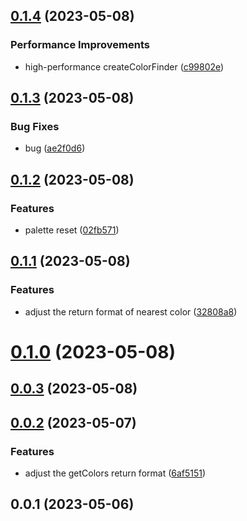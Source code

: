 ## [0.1.4](https://github.com/qq15725/modern-palette/compare/v0.1.3...v0.1.4) (2023-05-08)


### Performance Improvements

* high-performance createColorFinder ([c99802e](https://github.com/qq15725/modern-palette/commit/c99802ee9eddb49eac41716981df24b14e4a8aa0))



## [0.1.3](https://github.com/qq15725/modern-palette/compare/v0.1.2...v0.1.3) (2023-05-08)


### Bug Fixes

* bug ([ae2f0d6](https://github.com/qq15725/modern-palette/commit/ae2f0d609ddd37db9bcf704510db94a1418b983f))



## [0.1.2](https://github.com/qq15725/modern-palette/compare/v0.1.1...v0.1.2) (2023-05-08)


### Features

* palette reset ([02fb571](https://github.com/qq15725/modern-palette/commit/02fb571a5aa8c5dba77561e873ab2f0d119f6bec))



## [0.1.1](https://github.com/qq15725/modern-palette/compare/v0.1.0...v0.1.1) (2023-05-08)


### Features

* adjust the return format of nearest color ([32808a8](https://github.com/qq15725/modern-palette/commit/32808a8bf90cf85a289693b7101a9d1fce9835c0))



# [0.1.0](https://github.com/qq15725/modern-palette/compare/v0.0.3...v0.1.0) (2023-05-08)



## [0.0.3](https://github.com/qq15725/modern-palette/compare/v0.0.2...v0.0.3) (2023-05-08)



## [0.0.2](https://github.com/qq15725/modern-palette/compare/v0.0.1...v0.0.2) (2023-05-07)


### Features

* adjust the getColors return format ([6af5151](https://github.com/qq15725/modern-palette/commit/6af5151bfab51218de3fa034f4fc886c20c2f8e6))



## 0.0.1 (2023-05-06)



